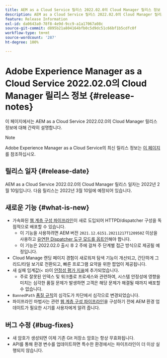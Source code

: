 ```yaml
---
title: AEM as a Cloud Service 릴리스 2022.02.0의 Cloud Manager 릴리스 정보
description: AEM as a Cloud Service 릴리스 2022.02.0의 Cloud Manager 릴리스 정보입니다.
feature: Release Information
exl-id: da0643a0-78f8-4e9d-9cc9-a1a17067a08c
source-git-commit: d895b21a804164bfb0c5d9dc51c66bf1b5cdfc0f
workflow-type: tm+mt
source-wordcount: '287'
ht-degree: 100%

---
```


# Adobe Experience Manager as a Cloud Service 2022.02.0의 Cloud Manager 릴리스 정보 {#release-notes}

이 페이지에서는 AEM as a Cloud Service 2022.02.0의 Cloud Manager 릴리스 정보에 대해 간략히 설명합니다.

>[!NOTE]
>
>Adobe Experience Manager as a Cloud Service의 최신 릴리스 정보는 [이 페이지](/help/release-notes/release-notes-cloud/release-notes-current.md)를 참조하십시오.

## 릴리스 일자 {#release-date}

AEM as a Cloud Service 2022.02.0의 Cloud Manager 릴리스 일자는 2022년 2월 10일입니다. 다음 릴리스는 2022년 3월 10일에 예정되어 있습니다.

## 새로운 기능 {#what-is-new}

* 가속화된 [웹 계층 구성 파이프라인](/help/implementing/cloud-manager/configuring-pipelines/introduction-ci-cd-pipelines.md#web-tier-config-pipelines)이 새로 도입되어 HTTPD/dispatcher 구성을 독점적으로 배포할 수 있습니다.
   * 이 기능을 사용하려면 AEM 버전 `2021.12.6151.20211217T120950Z` 이상을 사용하고 [유연한 Dispatcher 도구 모드를 옵트인](/help/implementing/dispatcher/disp-overview.md#validation-debug)해야 합니다.
   * 이 기능은 2022.02.0 출시 후 2 주에 걸쳐 주 단계별 접근 방식으로 제공될 예정입니다.
* Cloud Manage 랜딩 페이지 경험이 새로워져 탐색 기능이 개선되고, 간단하게 그리드/타일 보기로 전환되고, 빠른 프로그램 요약을 위한 팝업이 제공됩니다.
* 새 실패 임계값(`< D`)이 [안정성 평가 지표](/help/implementing/cloud-manager/code-quality-testing.md#understanding-code-quality-rules)에 추가되었습니다.
   * 주로 잘못된 인덱스 및 워크플로 프로세스와 관련하여, 시스템 안정성에 영향을 미치는 심각한 품질 문제가 발생하면 고객은 해당 문제가 해결될 때까지 배포할 수 없습니다.
* `BannedPath` [품질 규칙](/help/implementing/cloud-manager/code-quality-testing.md#understanding-code-quality-rules)의 심각도가 차단에서 심각으로 변경되었습니다.
* 파이프라인 마법사는 관련 [웹 계층 구성 파이프라인](/help/implementing/cloud-manager/configuring-pipelines/introduction-ci-cd-pipelines.md#web-tier-config-pipelines)을 구성하기 전에 AEM 환경 업데이트가 필요한 시기를 사용자에게 알려 줍니다.

## 버그 수정 {#bug-fixes}

* 새 암호가 생성되면 이제 기존 Git 저장소 암호는 항상 무효화됩니다.
* API를 통해 환경 변수를 업데이트하면 특수한 환경에서는 파이프라인이 더 이상 실행되지 않습니다.
